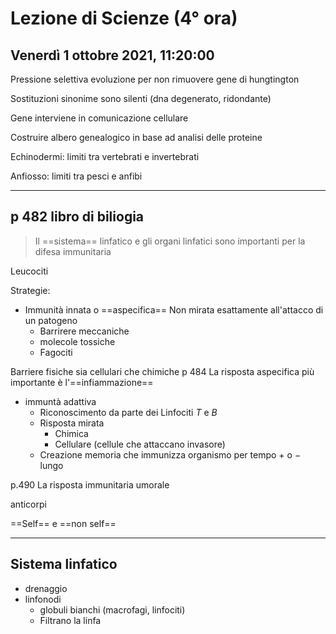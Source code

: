 #  Lezione di Scienze (4° ora)
## Venerdì 1 ottobre 2021, 11:20:00

Pressione selettiva evoluzione per non rimuovere gene di hungtington 

Sostituzioni sinonime sono silenti (dna degenerato, ridondante)

Gene interviene in comunicazione cellulare

Costruire albero genealogico in base ad analisi delle proteine

Echinodermi: limiti tra vertebrati e invertebrati

Anfiosso: limiti tra pesci e anfibi

---

## p 482 libro di biliogia

> Il ==sistema== linfatico e gli organi linfatici sono importanti per la difesa immunitaria


Leucociti

Strategie:
* Immunità innata o ==aspecifica==
Non mirata esattamente all'attacco di un  patogeno
	*	Barrirere meccaniche
	*	molecole tossiche
	*	Fagociti

Barriere fisiche sia cellulari che chimiche
p 484
La risposta aspecifica più importante è l'==infiammazione==
* immuntà adattiva
	* Riconoscimento da parte dei Linfociti $T$ e $B$
	 *	Risposta mirata 
		 *	Chimica
		 *	Cellulare (cellule che attaccano invasore)
	 *	Creazione memoria che immunizza organismo per tempo $+$ o $-$ lungo


p.490 
La risposta immunitaria umorale

anticorpi


==Self== e ==non self==

---
## Sistema linfatico
* drenaggio
* linfonodi
	* globuli bianchi (macrofagi, linfociti)
	* Filtrano la linfa
<!--stackedit_data:
eyJoaXN0b3J5IjpbMTQ5ODUyMzQwMSwtMTI0MTIyNjczMCwxNj
MwOTIxOTU4LDE3NTA4NzgyMDMsMTY2MjI3MzgwNSwtNDY4NzU4
OTI4XX0=
-->